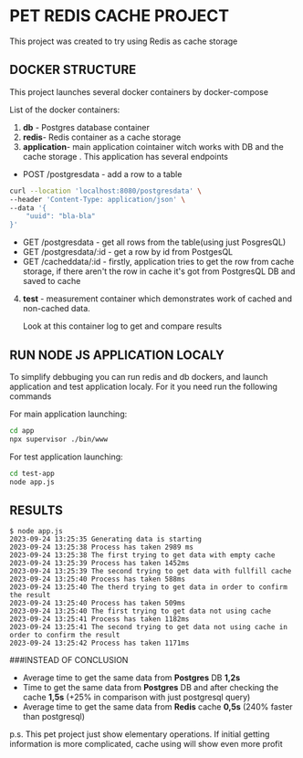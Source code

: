 
# PET REDIS CACHE PROJECT
This project was created to try using Redis as cache storage

## DOCKER STRUCTURE
This project launches several docker containers by docker-compose

List of the docker containers:
1. **db** - Postgres database container
2. **redis**- Redis container as a cache storage
3. **application**- main application cointainer witch works with DB and the cache storage . This application has several endpoints
  * POST /postgresdata - add a row to a table
```bash
curl --location 'localhost:8080/postgresdata' \
--header 'Content-Type: application/json' \
--data '{
    "uuid": "bla-bla"
}'
```
  * GET /postgresdata - get all rows from the table(using just PosgresQL)
  * GET /postgresdata/:id - get a row by id from PostgesQL
  * GET /cacheddata/:id - firstly, application tries to get the row from cache storage, if there aren't the row in cache it's got from PostgresQL DB and saved to cache
4. **test** - measurement container which demonstrates work of cached and non-cached data.
   
   Look at this container log to get and compare results

## RUN NODE JS APPLICATION LOCALY 
To simplify debbuging you can run redis and db dockers, and launch application and test application localy. For it you need run the following commands

For main application launching:
```bash
cd app
npx supervisor ./bin/www
```

For test application launching:
```bash
cd test-app
node app.js
```

## RESULTS

```
$ node app.js
2023-09-24 13:25:35 Generating data is starting
2023-09-24 13:25:38 Process has taken 2989 ms
2023-09-24 13:25:38 The first trying to get data with empty cache
2023-09-24 13:25:39 Process has taken 1452ms
2023-09-24 13:25:39 The second trying to get data with fullfill cache
2023-09-24 13:25:40 Process has taken 588ms
2023-09-24 13:25:40 The therd trying to get data in order to confirm the result
2023-09-24 13:25:40 Process has taken 509ms
2023-09-24 13:25:40 The first trying to get data not using cache
2023-09-24 13:25:41 Process has taken 1182ms
2023-09-24 13:25:41 The second trying to get data not using cache in order to confirm the result
2023-09-24 13:25:42 Process has taken 1171ms
```
###INSTEAD OF CONCLUSION
  * Average time to get the same data from **Postgres** DB **1,2s**
  * Time to get the same data from **Postgres** DB and after checking the cache **1,5s** (+25% in comparison with just postgresql query)
  * Average time to get the same data from **Redis** cache **0,5s** (240% faster than postgresql)

p.s. This pet project just show elementary operations. If initial getting information is more complicated, cache using will show even more profit





